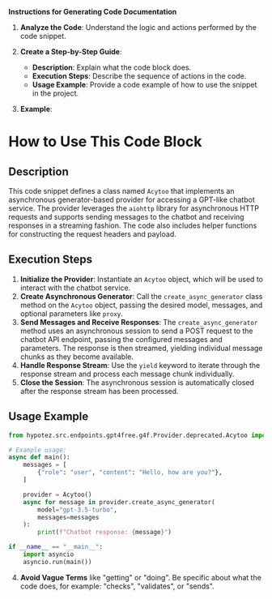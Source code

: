 **Instructions for Generating Code Documentation**

1. **Analyze the Code**: Understand the logic and actions performed by the code snippet.

2. **Create a Step-by-Step Guide**:
    - **Description**: Explain what the code block does.
    - **Execution Steps**: Describe the sequence of actions in the code.
    - **Usage Example**: Provide a code example of how to use the snippet in the project.

3. **Example**:

How to Use This Code Block
=========================================================================================

Description
-------------------------
This code snippet defines a class named `Acytoo` that implements an asynchronous generator-based provider for accessing a GPT-like chatbot service. The provider leverages the `aiohttp` library for asynchronous HTTP requests and supports sending messages to the chatbot and receiving responses in a streaming fashion. The code also includes helper functions for constructing the request headers and payload.

Execution Steps
-------------------------
1. **Initialize the Provider**: Instantiate an `Acytoo` object, which will be used to interact with the chatbot service.
2. **Create Asynchronous Generator**: Call the `create_async_generator` class method on the `Acytoo` object, passing the desired model, messages, and optional parameters like `proxy`.
3. **Send Messages and Receive Responses**: The `create_async_generator` method uses an asynchronous session to send a POST request to the chatbot API endpoint, passing the configured messages and parameters. The response is then streamed, yielding individual message chunks as they become available.
4. **Handle Response Stream**: Use the `yield` keyword to iterate through the response stream and process each message chunk individually.
5. **Close the Session**: The asynchronous session is automatically closed after the response stream has been processed.

Usage Example
-------------------------

```python
from hypotez.src.endpoints.gpt4free.g4f.Provider.deprecated.Acytoo import Acytoo

# Example usage:
async def main():
    messages = [
        {"role": "user", "content": "Hello, how are you?"},
    ]

    provider = Acytoo()
    async for message in provider.create_async_generator(
        model="gpt-3.5-turbo",
        messages=messages
    ):
        print(f"Chatbot response: {message}")

if __name__ == "__main__":
    import asyncio
    asyncio.run(main())
```

4. **Avoid Vague Terms** like "getting" or "doing". Be specific about what the code does, for example: "checks", "validates", or "sends".